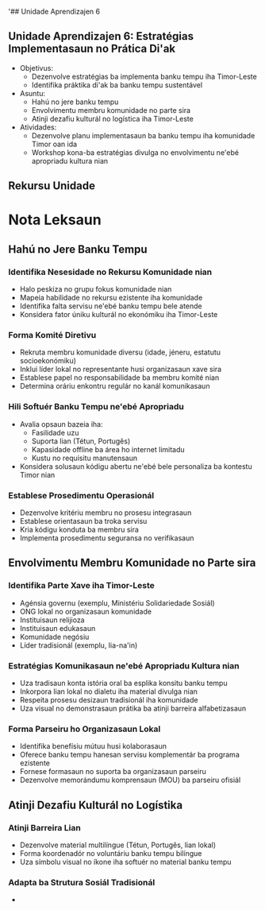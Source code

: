 '## Unidade Aprendizajen 6

## Unidade Aprendizajen 6: Estratégias Implementasaun no Prática Di'ak
- Objetivus:
  * Dezenvolve estratégias ba implementa banku tempu iha Timor-Leste
  * Identifika práktika di'ak ba banku tempu sustentável
- Asuntu:
  * Hahú no jere banku tempu
  * Envolvimentu membru komunidade no parte sira
  * Atinji dezafiu kulturál no logística iha Timor-Leste
- Atividades:
  * Dezenvolve planu implementasaun ba banku tempu iha komunidade Timor oan ida
  * Workshop kona-ba estratégias divulga no envolvimentu ne'ebé apropriadu kultura nian

## Rekursu Unidade

# Nota Leksaun

## Hahú no Jere Banku Tempu

### Identifika Nesesidade no Rekursu Komunidade nian
- Halo peskiza no grupu fokus komunidade nian
- Mapeia habilidade no rekursu ezistente iha komunidade
- Identifika falta servisu ne'ebé banku tempu bele atende
- Konsidera fator úniku kulturál no ekonómiku iha Timor-Leste

### Forma Komité Diretivu
- Rekruta membru komunidade diversu (idade, jéneru, estatutu socioekonómiku)
- Inklui líder lokal no representante husi organizasaun xave sira
- Establese papel no responsabilidade ba membru komité nian
- Determina oráriu enkontru regulár no kanál komunikasaun

### Hili Softuér Banku Tempu ne'ebé Apropriadu
- Avalia opsaun bazeia iha:
  * Fasilidade uzu
  * Suporta lian (Tétun, Portugês)
  * Kapasidade offline ba área ho internet limitadu
  * Kustu no requisitu manutensaun
- Konsidera solusaun kódigu abertu ne'ebé bele personaliza ba kontestu Timor nian

### Establese Prosedimentu Operasionál
- Dezenvolve kritériu membru no prosesu integrasaun
- Establese orientasaun ba troka servisu
- Kria kódigu konduta ba membru sira
- Implementa prosedimentu seguransa no verifikasaun

## Envolvimentu Membru Komunidade no Parte sira

### Identifika Parte Xave iha Timor-Leste
- Agénsia governu (exemplu, Ministériu Solidariedade Sosiál)
- ONG lokal no organizasaun komunidade
- Instituisaun relijioza
- Instituisaun edukasaun
- Komunidade negósiu
- Líder tradisionál (exemplu, lia-na'in)

### Estratégias Komunikasaun ne'ebé Apropriadu Kultura nian
- Uza tradisaun konta istória oral ba esplika konsitu banku tempu
- Inkorpora lian lokal no dialetu iha material divulga nian
- Respeita prosesu desizaun tradisionál iha komunidade
- Uza visual no demonstrasaun prátika ba atinji barreira alfabetizasaun

### Forma Parseiru ho Organizasaun Lokal
- Identifika benefísiu mútuu husi kolaborasaun
- Oferece banku tempu hanesan servisu komplementár ba programa ezistente
- Fornese formasaun no suporta ba organizasaun parseiru
- Dezenvolve memorándumu komprensaun (MOU) ba parseiru ofisiál

## Atinji Dezafiu Kulturál no Logístika

### Atinji Barreira Lian
- Dezenvolve material multilíngue (Tétun, Portugês, lian lokal)
- Forma koordenadór no voluntáriu banku tempu bilíngue
- Uza símbolu visual no íkone iha softuér no material banku tempu

### Adapta ba Strutura Sosiál Tradisionál
-